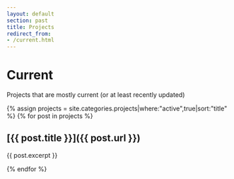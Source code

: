 ```yaml
---
layout: default
section: past
title: Projects
redirect_from:
- /current.html
---
```


# Current

Projects that are mostly current (or at least recently updated)

{% assign projects = site.categories.projects|where:"active",true|sort:"title" %}
{% for post in projects %}

## [{{ post.title }}]({{ post.url }})

<!-- {% if post.github %}[![GitHub issues](https://img.shields.io/github/issues/{{ post.github }}.svg?maxAge=2592000)](https://github.com/{{ post.github }}){% endif %} -->

{{ post.excerpt }}

{% endfor %}
